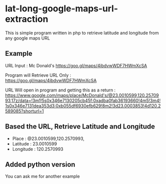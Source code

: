 # lat-long-google-maps-url-extraction
This is simple program written in php to retrieve latitude and longitude from any google maps URL

## Example
URL Input : Mc Donald's https://goo.gl/maps/4ibdvwWDF7HWmXcSA

Program will Retrieve URL Only : https://goo.gl/maps/4ibdvwWDF7HWmXcSA

URL Will open in program and getting this as a return : https://www.google.com/maps/place/McDonald's/@23.0010599,120.2570993,17z/data=!3m1!5s0x346e7130205cb45f:0xadba0fab36193660!4m5!3m4!1s0x346e7131dea353d3:0xb055df6930efb629!8m2!3d23.0003853!4d120.2589085?shorturl=1

## Based the URL, Retrieve Latitude and Longitude
- Place : @23.0010599,120.2570993,
- Latitude : 23.0010599
- Longitude : 120.2570993

## Added python version
You can ask me for another example
